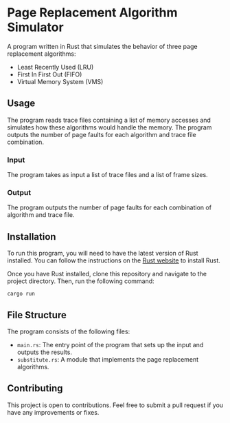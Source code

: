 # Page Replacement Algorithm Simulator

A program written in Rust that simulates the behavior of three page replacement algorithms:
- Least Recently Used (LRU)
- First In First Out (FIFO)
- Virtual Memory System (VMS)

## Usage
The program reads trace files containing a list of memory accesses and simulates how these algorithms would handle the memory. The program outputs the number of page faults for each algorithm and trace file combination. 

### Input
The program takes as input a list of trace files and a list of frame sizes. 

### Output
The program outputs the number of page faults for each combination of algorithm and trace file.

## Installation
To run this program, you will need to have the latest version of Rust installed. You can follow the instructions on the [Rust website](https://www.rust-lang.org/tools/install) to install Rust. 

Once you have Rust installed, clone this repository and navigate to the project directory. Then, run the following command:

`cargo run`


## File Structure
The program consists of the following files:
- `main.rs`: The entry point of the program that sets up the input and outputs the results.
- `substitute.rs`: A module that implements the page replacement algorithms.

## Contributing
This project is open to contributions. Feel free to submit a pull request if you have any improvements or fixes.
